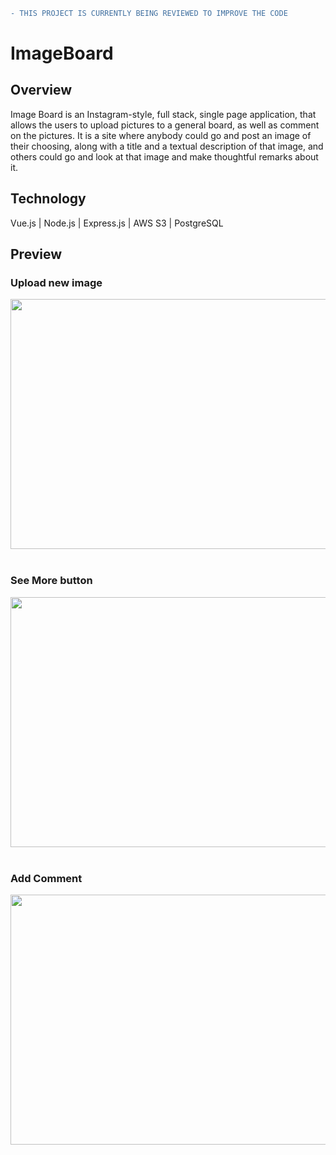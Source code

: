 ```diff
- THIS PROJECT IS CURRENTLY BEING REVIEWED TO IMPROVE THE CODE
```

# ImageBoard

<h2>Overview</h2>
Image Board is an Instagram-style, full stack, single page application, that allows the users to upload pictures to a general board, as well as comment on the pictures.
It is a site where anybody could go and post an image of their choosing, along with a title and a textual description of that image, and others could go and look at that image and make thoughtful remarks about it.

<h2>Technology</h2>
Vue.js | Node.js | Express.js | AWS S3 | PostgreSQL

<h2>Preview</h2>

<h3><b>Upload new image</b></h3>
<img src="https://media.giphy.com/media/82x6GXqCii1hQBLFgk/giphy.gif" height="400px" width="750px">

<br />
<br />

<h3><b>See More button</b></h3>
<img src="https://media.giphy.com/media/Aiq88lTDXSLLuuiqN9/giphy.gif" height="400px" width="750px">

<br />
<br />

<h3><b>Add Comment</b></h3>
<img src="https://media.giphy.com/media/pb9ULbRZF1cjsUFhUT/giphy.gif" height="400px" width="750px">
